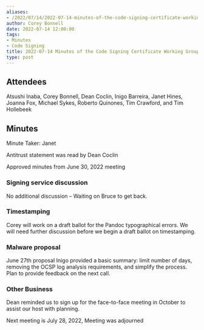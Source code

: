 ```yaml
---
aliases:
- /2022/07/14/2022-07-14-minutes-of-the-code-signing-certificate-working-group/
author: Corey Bonnell
date: 2022-07-14 12:00:00
tags:
- Minutes
- Code Signing
title: 2022-07-14 Minutes of the Code Signing Certificate Working Group
type: post
---
```


## Attendees

Atsushi Inaba, Corey Bonnell, Dean Coclin, Inigo Barreira, Janet Hines, Joanna Fox, Michael Sykes, Roberto Quinones, Tim Crawford, and Tim Hollebeek

## Minutes

Minute Taker: Janet

Antitrust statement was read by Dean Coclin

Approved minutes from June 30, 2022 meeting

### Signing service discussion

No additional discussion – Waiting on Bruce to get back.

### Timestamping

Corey will work on a draft ballot for the Pandoc typographical errors.
We will need further discussion before we begin a draft ballot on timestamping.

### Malware proposal

June 27th proposal
Inigo provided a basic summary: limit number of days, removing the OCSP log analysis requirements, and simplify the process.
Plan to provide feedback on the next call.

### Other Business

Dean reminded us to sign up for the face-to-face meeting in October to assist our host with planning.

Next meeting is July 28, 2022, Meeting was adjourned